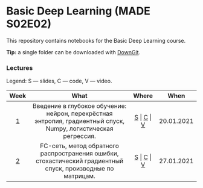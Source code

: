 # Basic Deep Learning (MADE S02E02)
This repository contains notebooks for the Basic Deep Learning course.

**Tip:** a single folder can be downloaded with [DownGit](https://downgit.github.io/).

### Lectures

Legend: S — slides, C — code, V — video.

Week | What | Where | When
:--: | :--: | :---: | :--:
[1](https://data.mail.ru/curriculum/program/lesson/16355/) | Введение в глубокое обучение: нейрон, перекрёстная энтропия, градиентный спуск, Numpy, логистическая регрессия. | [S](https://github.com/Illumaria/made-deep-learning/blob/master/01-intro-dl-logreg-20-01-2021/01_intro_dl_logreg.pdf) \| [C](https://github.com/Illumaria/made-deep-learning/tree/master/01-intro-dl-logreg-20-01-2021) \| [V](https://youtu.be/WiFQF8sTxko) | 20.01.2021
[2](https://data.mail.ru/curriculum/program/lesson/16356/) | FC-сеть, метод обратного распространения ошибки, стохастический градиентный спуск, производные по матрицам. | [S](https://github.com/Illumaria/made-deep-learning/blob/master/02-fc-nets-backprop-27-01-2021/02_fc_nets_backprop.pdf) \| [C](https://github.com/Illumaria/made-deep-learning/tree/master/02-fc-nets-backprop-27-01-2021) \| [V](https://youtu.be/OUsKEHaOLtE) | 27.01.2021
